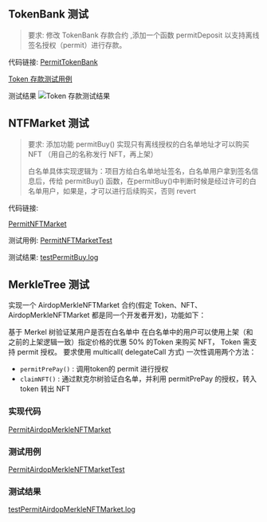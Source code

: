 ## TokenBank 测试
> 要求: 修改 TokenBank 存款合约 ,添加一个函数 permitDeposit 以支持离线签名授权（permit）进行存款。

代码链接: [PermitTokenBank](./src/PermitTokenBank.sol)

 [Token 存款测试用例](./test/PermitToken.t.sol)

 测试结果
![Token 存款测试结果](./resources/TokenBankDepositTest.png)

## NTFMarket 测试
> 要求: 添加功能 permitBuy() 实现只有离线授权的白名单地址才可以购买 NFT （用自己的名称发行 NFT，再上架）
> 
> 白名单具体实现逻辑为：项目方给白名单地址签名，白名单用户拿到签名信息后，传给 permitBuy() 函数，在permitBuy()中判断时候是经过许可的白名单用户，如果是，才可以进行后续购买，否则 revert

代码链接: 

[PermitNFTMarket](./src/PermitNFTMarket.sol)

测试用例: [PermitNFTMarketTest](./test/PermitNFTMarketTest.sol)

测试结果: 
[testPermitBuy.log](./test/testPermitBuy.log)


## MerkleTree 测试
实现一个 AirdopMerkleNFTMarket 合约(假定 Token、NFT、AirdopMerkleNFTMarket 都是同一个开发者开发)，功能如下：

基于 Merkel 树验证某用户是否在白名单中
在白名单中的用户可以使用上架（和之前的上架逻辑一致）指定价格的优惠 50% 的Token 来购买 NFT， Token 需支持 permit 授权。
要求使用 multicall( delegateCall 方式) 一次性调用两个方法：

- `permitPrePay()` : 调用token的 permit 进行授权
- `claimNFT()` : 通过默克尔树验证白名单，并利用 permitPrePay 的授权，转入 token 转出 NFT 

### 实现代码
[PermitAirdopMerkleNFTMarket](./src/PermitAirdopMerkleNFTMarket.sol)

### 测试用例
[PermitAirdopMerkleNFTMarketTest](./test/PermitAirdopMerkleNFTMarketTest.sol)

### 测试结果
[testPermitAirdopMerkleNFTMarket.log](./test/testPermitAirdopMerkleNFTMarket.log)
